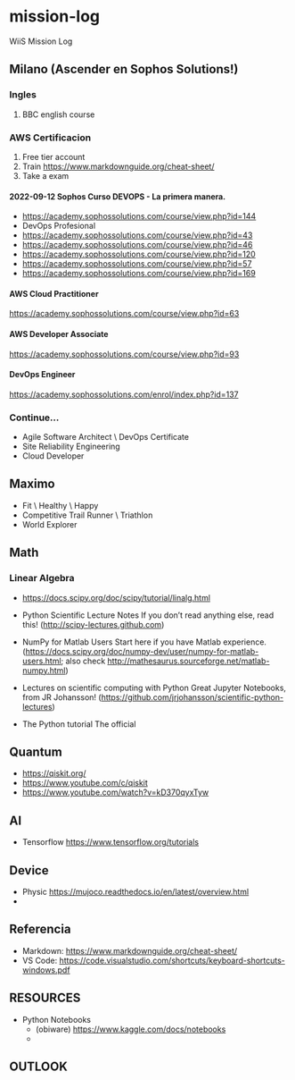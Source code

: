 # mission-log
WiiS Mission Log

## Milano (Ascender en Sophos Solutions!)

### Ingles
1. BBC english course

### AWS Certificacion
1. Free tier account
2. Train https://www.markdownguide.org/cheat-sheet/ 
3. Take a exam

#### 2022-09-12 Sophos Curso DEVOPS - La primera manera.
- https://academy.sophossolutions.com/course/view.php?id=144
- DevOps Profesional
- https://academy.sophossolutions.com/course/view.php?id=43
- https://academy.sophossolutions.com/course/view.php?id=46
- https://academy.sophossolutions.com/course/view.php?id=120
- https://academy.sophossolutions.com/course/view.php?id=57
- https://academy.sophossolutions.com/course/view.php?id=169

#### AWS Cloud Practitioner
https://academy.sophossolutions.com/course/view.php?id=63
#### AWS Developer Associate
https://academy.sophossolutions.com/course/view.php?id=93
#### DevOps Engineer
https://academy.sophossolutions.com/enrol/index.php?id=137


### Continue...
* Agile Software Architect \ DevOps Certificate
* Site Reliability Engineering
* Cloud Developer

## Maximo
- Fit \ Healthy \ Happy
- Competitive Trail Runner \ Triathlon
- World Explorer

## Math
### Linear Algebra
- https://docs.scipy.org/doc/scipy/tutorial/linalg.html

- Python Scientific Lecture Notes If you don’t read anything else, read this!
(http://scipy-lectures.github.com)
- NumPy for Matlab Users Start here if you have Matlab experience.
(https://docs.scipy.org/doc/numpy-dev/user/numpy-for-matlab-users.html; also
check http://mathesaurus.sourceforge.net/matlab-numpy.html)
- Lectures on scientific computing with Python Great Jupyter Notebooks, from JR
Johansson!
(https://github.com/jrjohansson/scientific-python-lectures)
- The Python tutorial The official

## Quantum
- https://qiskit.org/
- https://www.youtube.com/c/qiskit
- https://www.youtube.com/watch?v=kD370qyxTyw

## AI
- Tensorflow https://www.tensorflow.org/tutorials

## Device
- Physic https://mujoco.readthedocs.io/en/latest/overview.html
- 

## Referencia
- Markdown: https://www.markdownguide.org/cheat-sheet/
- VS Code: https://code.visualstudio.com/shortcuts/keyboard-shortcuts-windows.pdf

## RESOURCES
- Python Notebooks
  - (obiware) https://www.kaggle.com/docs/notebooks
  - 
## OUTLOOK
